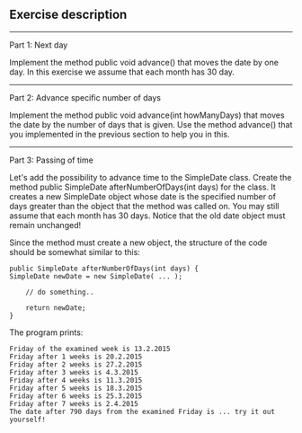 ## Exercise description

---

Part 1: Next day

Implement the method public void advance() that moves the date by one day. In this exercise we assume that each month has 30 day.

---

Part 2: Advance specific number of days

Implement the method public void advance(int howManyDays) that moves the date by the number of days that is given. Use the method advance() that you implemented in the previous section to help you in this.

---

Part 3: Passing of time

Let's add the possibility to advance time to the SimpleDate class. Create the method public SimpleDate afterNumberOfDays(int days) for the class. It creates a new SimpleDate object whose date is the specified number of days greater than the object that the method was called on. You may still assume that each month has 30 days. Notice that the old date object must remain unchanged!

Since the method must create a new object, the structure of the code should be somewhat similar to this:

    public SimpleDate afterNumberOfDays(int days) {
    SimpleDate newDate = new SimpleDate( ... );
    
        // do something..
    
        return newDate;
    }

The program prints:
    
    Friday of the examined week is 13.2.2015
    Friday after 1 weeks is 20.2.2015
    Friday after 2 weeks is 27.2.2015
    Friday after 3 weeks is 4.3.2015
    Friday after 4 weeks is 11.3.2015
    Friday after 5 weeks is 18.3.2015
    Friday after 6 weeks is 25.3.2015
    Friday after 7 weeks is 2.4.2015
    The date after 790 days from the examined Friday is ... try it out yourself!